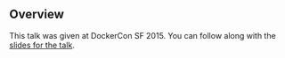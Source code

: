 <!--
{
"name" : "docker-engine-17",
"version" : "0.1",
"title" : "Docker Engine 1.7",
"description" : "Learn about the latest developments in the Docker world.",
"freshnessDate" : 2015-06-24,
"homepage" : "http://www.slideshare.net/Docker/slideshare-upload-format-docker-con-engine-breakout-session?qid=c436bc7f-6f6c-43b0-aa08-23d26c80e7a1&v=qf1&b=&from_search=1",
"canonicalSource" : "http://www.slideshare.net/Docker/slideshare-upload-format-docker-con-engine-breakout-session?qid=c436bc7f-6f6c-43b0-aa08-23d26c80e7a1&v=qf1&b=&from_search=1",
"license" : "All Rights Reserved"
}
-->

<!-- @section -->

## Overview

This talk was given at DockerCon SF 2015. You can follow along with the [slides for the talk](http://www.slideshare.net/Docker/slideshare-upload-format-docker-con-engine-breakout-session?qid=c436bc7f-6f6c-43b0-aa08-23d26c80e7a1&v=qf1&b=&from_search=1).

<!-- @asset, "contentType": "outlearn/video", "provider": "youtube", "url": "https://www.youtube.com/embed/mL9AFkJJAq0" -->
